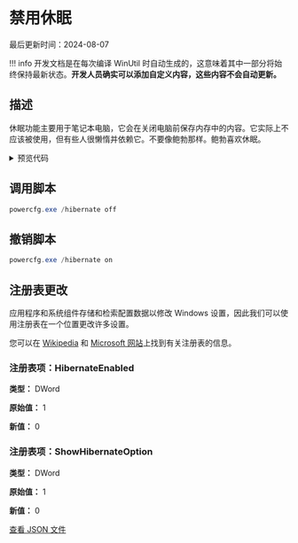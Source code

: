 # 禁用休眠

最后更新时间：2024-08-07


!!! info
     开发文档是在每次编译 WinUtil 时自动生成的，这意味着其中一部分将始终保持最新状态。**开发人员确实可以添加自定义内容，这些内容不会自动更新。**
## 描述

休眠功能主要用于笔记本电脑，它会在关闭电脑前保存内存中的内容。它实际上不应该被使用，但有些人很懒惰并依赖它。不要像鲍勃那样。鲍勃喜欢休眠。

<!-- BEGIN CUSTOM CONTENT -->

<!-- END CUSTOM CONTENT -->

<details>
<summary>预览代码</summary>

```json
{
  "Content": "Disable Hibernation",
  "Description": "Hibernation is really meant for laptops as it saves what's in memory before turning the pc off. It really should never be used, but some people are lazy and rely on it. Don't be like Bob. Bob likes hibernation.",
  "category": "Essential Tweaks",
  "panel": "1",
  "Order": "a005_",
  "registry": [
    {
      "Path": "HKLM:\\System\\CurrentControlSet\\Control\\Session Manager\\Power",
      "Name": "HibernateEnabled",
      "Type": "DWord",
      "Value": "0",
      "OriginalValue": "1"
    },
    {
      "Path": "HKLM:\\SOFTWARE\\Microsoft\\Windows\\CurrentVersion\\Explorer\\FlyoutMenuSettings",
      "Name": "ShowHibernateOption",
      "Type": "DWord",
      "Value": "0",
      "OriginalValue": "1"
    }
  ],
  "InvokeScript": [
    "powercfg.exe /hibernate off"
  ],
  "UndoScript": [
    "powercfg.exe /hibernate on"
  ],
  "link": "https://christitustech.github.io/winutil/dev/tweaks/Essential-Tweaks/Hiber"
}
```

</details>

## 调用脚本

```powershell
powercfg.exe /hibernate off

```
## 撤销脚本

```powershell
powercfg.exe /hibernate on

```
## 注册表更改
应用程序和系统组件存储和检索配置数据以修改 Windows 设置，因此我们可以使用注册表在一个位置更改许多设置。


您可以在 [Wikipedia](https://www.wikiwand.com/en/Windows_Registry) 和 [Microsoft 网站](https://learn.microsoft.com/zh-cn/windows/win32/sysinfo/registry)上找到有关注册表的信息。

### 注册表项：HibernateEnabled

**类型：** DWord

**原始值：** 1

**新值：** 0

### 注册表项：ShowHibernateOption

**类型：** DWord

**原始值：** 1

**新值：** 0



<!-- BEGIN SECOND CUSTOM CONTENT -->

<!-- END SECOND CUSTOM CONTENT -->


[查看 JSON 文件](https://github.com/ChrisTitusTech/winutil/tree/main/config/tweaks.json)
